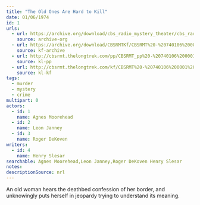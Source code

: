 ```yaml
---
title: "The Old Ones Are Hard to Kill"
date: 01/06/1974
id: 1
urls: 
  - url: https://archive.org/download/cbs_radio_mystery_theater/cbs_radio_mystery_theater-0001-0050.zip/cbs_radio_mystery_theater-0001-0050%2Fcbsrmt_0001_old_ones_are_hard_to_kill.mp3
    source: archive-org
  - url: https://archive.org/download/CBSRMTKf/CBSRMT%20-%20740106%200001%20The%20Old%20Ones%20Are%20Hard%20To%20Kill_kf.mp3
    source: kf-archive
  - url: http://cbsrmt.thelongtrek.com/pp/CBSRMT_pp%20-%20740106%200001%20The%20Old%20Ones%20Are%20Hard%20to%20Kill.mp3
    source: kl-pp
  - url: http://cbsrmt.thelongtrek.com/kf/CBSRMT%20-%20740106%200001%20The%20Old%20Ones%20Are%20Hard%20To%20Kill_kf.mp3
    source: kl-kf
tags: 
  - murder
  - mystery
  - crime
multipart: 0
actors:  
  - id: 1
    name: Agnes Moorehead  
  - id: 2
    name: Leon Janney  
  - id: 3
    name: Roger DeKoven
writers:  
  - id: 4
    name: Henry Slesar
searchable: Agnes Moorehead,Leon Janney,Roger DeKoven Henry Slesar
notes: 
descriptionSource: nrl
---
```

An old woman hears the deathbed confession of her border, and unknowingly puts herself in jeopardy trying to understand its meaning.